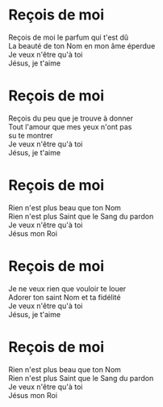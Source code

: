 # Reçois de moi  
Reçois de moi le parfum qui t'est dû  
La beauté de ton Nom en mon âme éperdue  
Je veux n'être qu'à toi  
Jésus, je t'aime  

# Reçois de moi  
Reçois du peu que je trouve à donner  
Tout l'amour que mes yeux n'ont pas  
su te montrer  
Je veux n'être qu'à toi  
Jésus, je t'aime  

# Reçois de moi  
Rien n'est plus beau que ton Nom  
Rien n'est plus Saint que le Sang du pardon  
Je veux n'être qu'à toi   
Jésus mon Roi  

# Reçois de moi  
Je ne veux rien que vouloir te louer  
Adorer ton saint Nom et ta fidélité  
Je veux n'être qu'à toi  
Jésus, je t'aime  

# Reçois de moi  
Rien n'est plus beau que ton Nom  
Rien n'est plus Saint que le Sang du pardon  
Je veux n'être qu'à toi  
Jésus mon Roi  
